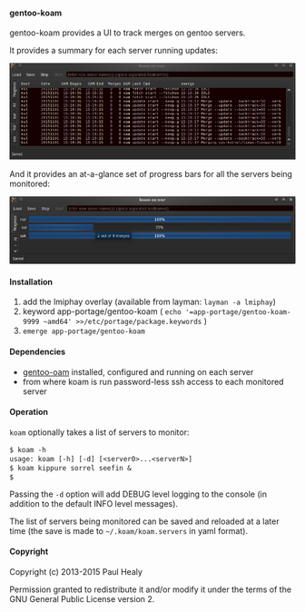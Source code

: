 #### gentoo-koam

gentoo-koam provides a UI to track merges on gentoo servers.

It provides a summary for each server running updates:

![gentoo-koam](screenshots/gentoo-koam-2.png?raw=true "gentoo-koam sample")

And it provides an at-a-glance set of progress bars for all the servers being monitored:

![gentoo-koam](screenshots/gentoo-koam-3.png?raw=true "gentoo-koam sample")

#### Installation

1. add the lmiphay overlay (available from layman: `layman -a lmiphay`)
2. keyword app-portage/gentoo-koam ( `echo '=app-portage/gentoo-koam-9999 ~amd64' >>/etc/portage/package.keywords` )
3. `emerge app-portage/gentoo-koam`

#### Dependencies

+ [gentoo-oam](https://github.com/lmiphay/gentoo-oam) installed, configured and running on each server
+ from where koam is run password-less ssh access to each monitored server 

#### Operation

`koam` optionally takes a list of servers to monitor:

```
$ koam -h
usage: koam [-h] [-d] [<server0>...<serverN>]
$ koam kippure sorrel seefin &
$
```

Passing the `-d` option will add DEBUG level logging to the console (in addition to the default INFO
level messages).

The list of servers being monitored can be saved and reloaded at a later time (the save is made to
`~/.koam/koam.servers` in yaml format).

#### Copyright

Copyright (c) 2013-2015 Paul Healy

Permission granted to redistribute it and/or modify it under the terms of the
GNU General Public License version 2.
